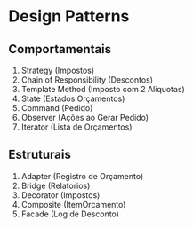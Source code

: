 # Design Patterns

## Comportamentais

1. Strategy (Impostos)
2. Chain of Responsibility (Descontos)
3. Template Method (Imposto com 2 Aliquotas)
4. State (Estados Orçamentos)
5. Command (Pedido)
6. Observer (Ações ao Gerar Pedido)
7. Iterator (Lista de Orçamentos)

## Estruturais

1. Adapter (Registro de Orçamento)
2. Bridge (Relatorios)
3. Decorator (Impostos)
4. Composite (ItemOrcamento)
5. Facade (Log de Desconto)